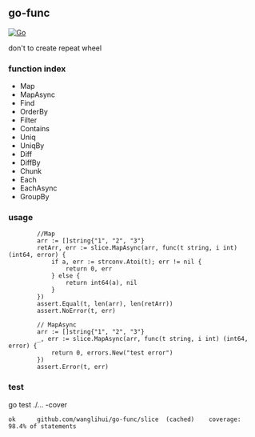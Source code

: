 go-func
---

[![Go](https://github.com/wanglihui/go-func/actions/workflows/go.yml/badge.svg?branch=master)](https://github.com/wanglihui/go-func/actions/workflows/go.yml)

don't to create repeat wheel

### function index

- Map
- MapAsync
- Find
- OrderBy
- Filter
- Contains
- Uniq
- UniqBy
- Diff
- DiffBy
- Chunk
- Each
- EachAsync
- GroupBy

### usage

```golang
		//Map
		arr := []string{"1", "2", "3"}
		retArr, err := slice.MapAsync(arr, func(t string, i int) (int64, error) {
			if a, err := strconv.Atoi(t); err != nil {
				return 0, err
			} else {
				return int64(a), nil
			}
		})
		assert.Equal(t, len(arr), len(retArr))
		assert.NoError(t, err)

		// MapAsync
		arr := []string{"1", "2", "3"}
		_, err := slice.MapAsync(arr, func(t string, i int) (int64, error) {
			return 0, errors.New("test error")
		})
		assert.Error(t, err)
```

### test

go test ./... -cover

```
ok  	github.com/wanglihui/go-func/slice	(cached)	coverage: 98.4% of statements
```